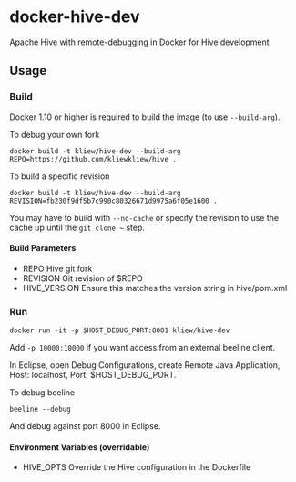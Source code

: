 # docker-hive-dev
Apache Hive with remote-debugging in Docker for Hive development

## Usage

### Build
Docker 1.10 or higher is required to build the image (to use `--build-arg`).

To debug your own fork
```
docker build -t kliew/hive-dev --build-arg REPO=https://github.com/kliewkliew/hive .
```

To build a specific revision
```
docker build -t kliew/hive-dev --build-arg REVISION=fb230f9df5b7c990c80326671d9975a6f05e1600 .
```

You may have to build with `--no-cache` or specify the revision to use the cache up until the `git clone ~` step.


#### Build Parameters
* REPO         Hive git fork 
* REVISION     Git revision of $REPO
* HIVE_VERSION Ensure this matches the version string in hive/pom.xml

### Run
```
docker run -it -p $HOST_DEBUG_PORT:8001 kliew/hive-dev
```
Add `-p 10000:10000` if you want access from an external beeline client.

In Eclipse, open Debug Configurations, create Remote Java Application, Host: localhost, Port: $HOST_DEBUG_PORT.

To debug beeline
```
beeline --debug
```

And debug against port 8000 in Eclipse.

#### Environment Variables (overridable)
* HIVE_OPTS   Override the Hive configuration in the Dockerfile

